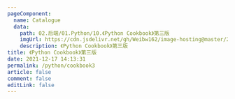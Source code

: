 ```yaml
---
pageComponent:
  name: Catalogue
  data:
    path: 02.后端/01.Python/10.《Python Cookbook》第三版
    imgUrl: https://cdn.jsdelivr.net/gh/Weibw162/image-hosting@master/20211217/Pythoncookbook.3qbk2ru0vbi.png
    description: 《Python Cookbook》第三版
title: 《Python Cookbook》第三版
date: 2021-12-17 14:13:31
permalink: /python/cookbook3
article: false
comment: false
editLink: false
---
```


